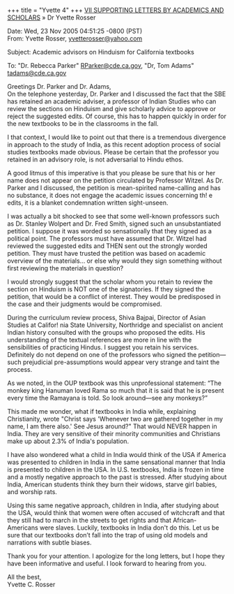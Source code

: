 +++
title = "Yvette 4"
+++
[VII SUPPORTING LETTERS BY ACADEMICS AND SCHOLARS](/web/20110525205133/http://www.letindiadevelop.org/irochtc/07.shtml) » Dr Yvette Rosser


Date: Wed, 23 Nov 2005 04:51:25 -0800 (PST)  
From: Yvette Rosser, [yvetterosser@yahoo.com](https://web.archive.org/web/20110525205133/mailto:yvetterosser@yahoo.com)

Subject: Academic advisors on Hinduism for California textbooks

To: "Dr. Rebecca Parker" [RParker@cde.ca.gov](https://web.archive.org/web/20110525205133/mailto:RParker@cde.ca.gov), "Dr, Tom Adams" [tadams@cde.ca.gov](https://web.archive.org/web/20110525205133/mailto:tadams@cde.ca.gov)

Greetings Dr. Parker and Dr. Adams,  
On the telephone yesterday, Dr. Parker and I discussed the fact that the SBE has retained an academic adviser, a professor of Indian Studies who can review the sections on Hinduism and give scholarly advice to approve or reject the suggested edits. Of course, this has to happen quickly in order for the new textbooks to be in the classrooms in the fall.

I that context, I would like to point out that there is a tremendous divergence in approach to the study of India, as this recent adoption process of social studies textbooks made obvious. Please be certain that the professor you retained in an advisory role, is not adversarial to Hindu ethos.

A good litmus of this imperative is that you please be sure that his or her name does not appear on the petition circulated by Professor Witzel. As Dr. Parker and I discussed, the petition is mean-spirited name-calling and has no substance, it does not engage the academic issues concerning th! e edits, it is a blanket condemnation written sight-unseen.

I was actually a bit shocked to see that some well-known professors such as Dr. Stanley Wolpert and Dr. Fred Smith, signed such an unsubstantiated petition. I suppose it was worded so sensationally that they signed as a political point. The professors must have assumed that Dr. Witzel had reviewed the suggested edits and THEN sent out the strongly worded petition. They must have trusted the petition was based on academic overview of the materials... or else why would they sign something without first reviewing the materials in question?

I would strongly suggest that the scholar whom you retain to review the section on Hinduism is NOT one of the signatories. If they signed the petition, that would be a conflict of interest. They would be predisposed in the case and their judgments would be compromised.

During the curriculum review process, Shiva Bajpai, Director of Asian Studies at Califor! nia State University, Northridge and specialist on ancient Indian history consulted with the groups who proposed the edits. His understanding of the textual references are more in line with the sensibilities of practicing Hindus. I suggest you retain his services. Definitely do not depend on one of the professors who signed the petition—such prejudicial pre-assumptions would appear very strange and taint the process.

As we noted, in the OUP textbook was this unprofessional statement: “The monkey king Hanuman loved Rama so much that it is said that he is present every time the Ramayana is told. So look around—see any monkeys?”

This made me wonder, what if textbooks in India while, explaining Christianity, wrote "Christ says 'Whenever two are gathered together in my name, I am there also.' See Jesus around?" That would NEVER happen in India. They are very sensitive of their minority communities and Christians make up about 2.3% of India's population.

I have also wondered what a child in India would think of the USA if America was presented to children in India in the same sensational manner that India is presented to children in the USA. In U.S. textbooks, India is frozen in time and a mostly negative approach to the past is stressed. After studying about India, American students think they burn their widows, starve girl babies, and worship rats.

Using this same negative approach, children in India, after studying about the USA, would think that women were often accused of witchcraft and that they still had to march in the streets to get rights and that African-Americans were slaves. Luckily, textbooks in India don't do this. Let us be sure that our textbooks don’t fall into the trap of using old models and narrations with subtle biases.

Thank you for your attention. I apologize for the long letters, but I hope they have been informative and useful. I look forward to hearing from you.

All the best,  
Yvette C. Rosser